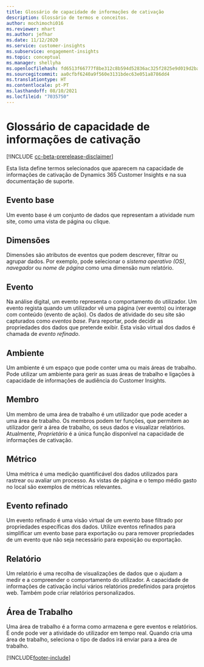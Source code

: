 ```yaml
---
title: Glossário de capacidade de informações de cativação
description: Glossário de termos e conceitos.
author: mochimochi016
ms.reviewer: mhart
ms.author: jefhar
ms.date: 11/12/2020
ms.service: customer-insights
ms.subservice: engagement-insights
ms.topic: conceptual
ms.manager: shellyha
ms.openlocfilehash: fd6513f66777f8be312c8b594d52836ac325f2825e9d019d2ba0f49c587cf8ca
ms.sourcegitcommit: aa0cfbf6240a9f560e3131bdec63e051a8786dd4
ms.translationtype: HT
ms.contentlocale: pt-PT
ms.lasthandoff: 08/10/2021
ms.locfileid: "7035750"
---
```

# <a name="engagement-insights-capability-glossary"></a>Glossário de capacidade de informações de cativação

[!INCLUDE [cc-beta-prerelease-disclaimer](includes/cc-beta-prerelease-disclaimer.md)]

Esta lista define termos selecionados que aparecem na capacidade de informações de cativação de Dynamics 365 Customer Insights e na sua documentação de suporte.

## <a name="base-event"></a>Evento base

Um evento base é um conjunto de dados que representam a atividade num site, como uma vista de página ou clique. 

## <a name="dimensions"></a>Dimensões

Dimensões são atributos de eventos que podem descrever, filtrar ou agrupar dados. Por exemplo, pode selecionar o *sistema operativo (OS)*, *navegador* ou *nome de página* como uma dimensão num relatório.

## <a name="event"></a>Evento

Na análise digital, um evento representa o comportamento do utilizador. Um evento regista quando um utilizador vê uma página (ver evento) ou interage com conteúdo (evento de ação). Os dados de atividade do seu site são capturados como *eventos base*. Para reportar, pode decidir as propriedades dos dados que pretende exibir. Esta visão virtual dos dados é chamada de *evento refinado*. 

## <a name="environment"></a>Ambiente

 Um ambiente é um espaço que pode conter uma ou mais áreas de trabalho. Pode utilizar um ambiente para gerir as suas áreas de trabalho e ligações à capacidade de informações de audiência do Customer Insights.

## <a name="member"></a>Membro

Um membro de uma área de trabalho é um utilizador que pode aceder a uma área de trabalho. Os membros podem ter funções, que permitem ao utilizador gerir a área de trabalho, os seus dados e visualizar relatórios. Atualmente, *Proprietário* é a única função disponível na capacidade de informações de cativação.

## <a name="metric"></a>Métrico

Uma métrica é uma medição quantificável dos dados utilizados para rastrear ou avaliar um processo. As vistas de página e o tempo médio gasto no local são exemplos de métricas relevantes.

## <a name="refined-event"></a>Evento refinado

Um evento refinado é uma visão virtual de um evento base filtrado por propriedades específicas dos dados. Utilize eventos refinados para simplificar um evento base para exportação ou para remover propriedades de um evento que não seja necessário para exposição ou exportação.

## <a name="report"></a>Relatório

Um relatório é uma recolha de visualizações de dados que o ajudam a medir e a compreender o comportamento do utilizador. A capacidade de informações de cativação inclui vários relatórios predefinidos para projetos web. Também pode criar relatórios personalizados. 

## <a name="workspace"></a>Área de Trabalho

Uma área de trabalho é a forma como armazena e gere eventos e relatórios. É onde pode ver a atividade do utilizador em tempo real. Quando cria uma área de trabalho, seleciona o tipo de dados irá enviar para a área de trabalho.


[!INCLUDE[footer-include](../includes/footer-banner.md)]